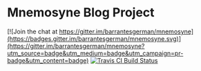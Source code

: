 Mnemosyne Blog Project
======================

[![Join the chat at https://gitter.im/barrantesgerman/mnemosyne](https://badges.gitter.im/barrantesgerman/mnemosyne.svg)](https://gitter.im/barrantesgerman/mnemosyne?utm_source=badge&utm_medium=badge&utm_campaign=pr-badge&utm_content=badge)
[![Travis CI Build Status](https://travis-ci.org/barrantesgerman/mnemosyne.png)](https://travis-ci.org/barrantesgerman/mnemosyne)